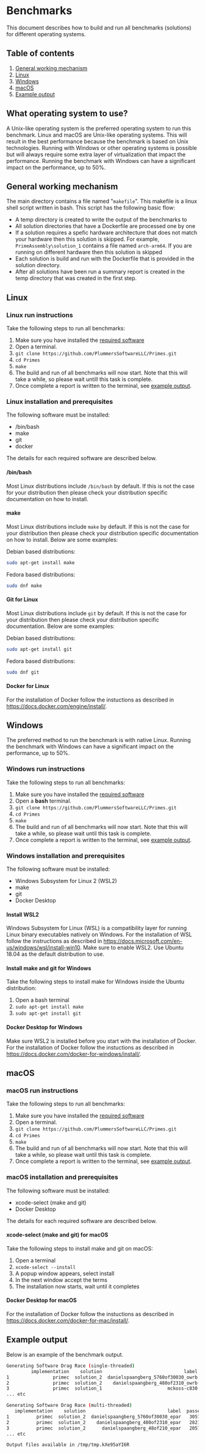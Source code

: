 # Benchmarks

This document describes how to build and run all benchmarks (solutions) for different operating systems.

## Table of contents

1. [General working mechanism](#general-working-mechanism)
2. [Linux](#linux)
3. [Windows](#windows)
4. [macOS](#macos)
5. [Example output](#example-output)

## What operating system to use?

A Unix-like operating system is the preferred operating system to run this benchmark. Linux and macOS are Unix-like operating systems. This will result in the best performance because the benchmark is based on Unix technologies. Running with Windows or other operating systems is possible but will always require some extra layer of virtualization that impact the performance. Running the benchmark with Windows can have a significant impact on the performance, up to 50%.

## General working mechanism

The main directory contains a file named "```makefile```". This makefile is a linux shell script written in bash. This script has the following basic flow:

- A temp directory is created to write the output of the benchmarks to
- All solution directories that have a Dockerfile are processed one by one
- If a solution requires a spefic hardware architecture that does not match your hardware then this solution is skipped. For example, ```PrimeAssembly\solution_1``` contains a file named ```arch-arm64```. If you are running on different hardware then this solution is skipped
- Each solution is build and run with the Dockerfile that is provided in the solution directory.
- After all solutions have been run a summary report is created in the temp directory that was created in the first step.

## Linux

### Linux run instructions

Take the following steps to run all benchmarks:

1. Make sure you have installed the [required software](#linux-installation-and-prerequisites)
2. Open a terminal.
3. ```git clone https://github.com/PlummersSoftwareLLC/Primes.git```
4. ```cd Primes```
5. ```make```
6. The build and run of all benchmarks will now start. Note that this will take a while, so please wait untill this task is complete.
7. Once complete a report is written to the terminal, see [example output](#example-output).

### Linux installation and prerequisites

The following software must be installed:

- /bin/bash
- make
- git
- docker

The details for each required software are described below.

#### **/bin/bash**

Most Linux distributions include ```/bin/bash``` by default. If this is not the case for your distribution then please check your distribution specific documentation on how to install.

#### **make**

Most Linux distributions include ```make``` by default. If this is not the case for your distribution then please check your distribution specific documentation on how to install. Below are some examples:

Debian based distributions:

```bash
sudo apt-get install make
```

Fedora based distributions:

```bash
sudo dnf make
```

#### **Git for Linux**

Most Linux distributions include ```git``` by default. If this is not the case for your distribution then please check your distribution specific documentation. Below are some examples:

Debian based distributions:

```bash
sudo apt-get install git
```

Fedora based distributions:

```bash
sudo dnf git
```

#### **Docker for Linux**

For the installation of Docker follow the instuctions as described in <https://docs.docker.com/engine/install/>.

## Windows

The preferred method to run the benchmark is with native Linux. Running the benchmark with Windows can have a significant impact on the performance, up to 50%.

### Windows run instructions

Take the following steps to run all benchmarks:

1. Make sure you have installed the [required software](#windows-installation-and-prerequisites)
2. Open a **bash** terminal.
3. ```git clone https://github.com/PlummersSoftwareLLC/Primes.git```
4. ```cd Primes```
5. ```make```
6. The build and run of all benchmarks will now start. Note that this will take a while, so please wait until this task is complete.
7. Once complete a report is written to the terminal, see [example output](#example-output).

### Windows installation and prerequisites

The following software must be installed:

- Windows Subsystem for Linux 2 (WSL2)
- make
- git
- Docker Desktop

#### **Install WSL2**

Windows Subsystem for Linux (WSL) is a compatibility layer for running Linux binary executables natively on Windows. For the installation of WSL follow the instructions as described in <https://docs.microsoft.com/en-us/windows/wsl/install-win10>. Make sure to enable WSL2. Use Ubuntu 18.04 as the default distribution to use.

#### **Install make and git for Windows**

Take the following steps to install make for Windows inside the Ubuntu distribution:

1. Open a bash terminal
2. ```sudo apt-get install make```
3. ```sudo apt-get install git```

#### **Docker Desktop for Windows**

Make sure WSL2 is installed before you start with the installation of Docker.
For the installation of Docker follow the instuctions as described in <https://docs.docker.com/docker-for-windows/install/>.

## macOS

### macOS run instructions

Take the following steps to run all benchmarks:

1. Make sure you have installed the [required software](#mac-os-installation-and-prerequisites)
2. Open a terminal.
3. ```git clone https://github.com/PlummersSoftwareLLC/Primes.git```
4. ```cd Primes```
5. ```make```
6. The build and run of all benchmarks will now start. Note that this will take a while, so please wait until this task is complete.
7. Once complete a report is written to the terminal, see [example output](#example-output).

### macOS installation and prerequisites

The following software must be installed:

- xcode-select (make and git)
- Docker Desktop

The details for each required software are described below.

#### **xcode-select (make and git) for macOS**

Take the following steps to install make and git on macOS:

1. Open a terminal
2. ```xcode-select --install```
3. A popup window appears, select install
4. In the next window accept the terms
5. The installation now starts, wait until it completes

#### **Docker Desktop for macOS**

For the installation of Docker follow the instuctions as described in <https://docs.docker.com/docker-for-mac/install/>.

## Example output

Below is an example of the benchmark output.

```bash
Generating Software Drag Race (single-threaded)
         implementation    solution                              label  passes    duration  threads  passes_per_second
1                primec  solution_2  danielspaangberg_5760of30030_owrb   13471    5.014557        1        2686.378877
2                primec  solution_2    danielspaangberg_480of2310_owrb   11037    5.016852        1        2199.985170
3                primec  solution_1                        mckoss-c830   10716    5.000000        1        2143.200000
... etc

Generating Software Drag Race (multi-threaded)
   implementation    solution                              label  passes  duration  threads  passes_per_second
1          primec  solution_2  danielspaangberg_5760of30030_epar   30572  5.015792        4        1523.787270
2          primec  solution_2    danielspaangberg_480of2310_epar   28214  5.030535        4        1402.137148
3          primec  solution_2      danielspaangberg_48of210_epar   20572  5.001535        4        1028.284317
... etc

Output files available in /tmp/tmp.kXe95aYI6R
```
